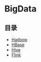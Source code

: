 #  BigData

## 目录

* [Hadoop](/study/大数据全家桶/Hadoop/README)
* [HBase](/study/大数据全家桶/HBase/README)
* [Hive](/study/大数据全家桶/Hive/README)
* [Flink](/study/大数据全家桶/Flink/README)

